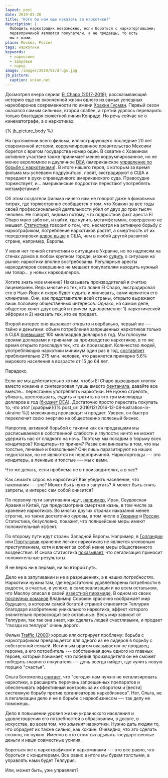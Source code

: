 ```yaml
---
layout: post
date: 2019-01-20
title: "Кого бы нам еще наказать за наркотики?"
description: |
  Победить наркотрафик невозможно, если бороться с наркоторговцами;
  первопричиной являются покупатели, а не продавцы, то есть
  мы с вами.
place: Москва, Россия
tags: наркотики
keywords:
  - наркотики
  - здоровье
  - народ
image: /images/2019/01/drugs.jpg
jb_picture:
  caption: unian.net
---
```


Досмотрел вчера сериал [El Chapo (2017-2018)](https://www.imdb.com/title/tt6692188/),
рассказывающий историю еще не оконченной жизни
одного из самых успешных наркобаронов современности по имени
[Хоакин Гусман](https://ru.wikipedia.org/wiki/%D0%93%D1%83%D1%81%D0%BC%D0%B0%D0%BD_%D0%9B%D0%BE%D1%8D%D1%80%D0%B0,_%D0%A5%D0%BE%D0%B0%D0%BA%D0%B8%D0%BD).
Первый сезон оказался самым сильным, второй слабее, а третий
удалось переварить только благодаря сюжетной линии Конрадо. Но речь
сейчас не о кинематографе, а о наркотиках.

{% jb_picture_body %}

<!--more-->

На протяжении всего фильма, иллюстрирующего последние 20 лет современной истории,
коррумпированное правительство Мексики борется с врагом государства
номер один. В схватке с Хоакином активное участвие также принимает
менее коррумпированное, но не менее вероломное и двуличное
[DEA](https://en.wikipedia.org/wiki/Drug_Enforcement_Administration)
(американское [управление по борьбе с наркотиками](https://ru.wikipedia.org/wiki/%D0%A3%D0%BF%D1%80%D0%B0%D0%B2%D0%BB%D0%B5%D0%BD%D0%B8%D0%B5_%D0%BF%D0%BE_%D0%B1%D0%BE%D1%80%D1%8C%D0%B1%D0%B5_%D1%81_%D0%BD%D0%B0%D1%80%D0%BA%D0%BE%D1%82%D0%B8%D0%BA%D0%B0%D0%BC%D0%B8)).
В итоге нашего героя, с которым за время фильма мы успеваем
подружиться, ловят, экстрадируют в США и передают в руки справедливого
американского суда. Правосудие торжествует, и... американские подростки перестают
употреблять метамфетамин!

Об этом создатели фильма ничего нам не говорят даже в финальных титрах,
где торжественно сообщается о том, что Хоакин за все годы своей профессиональной
деятельности убил от двух до трех тысяч человек. Не говорят, видимо потому, что подростков
факт ареста El Chapo мало заботит, и найти, где купить метамфетамин, совершенно не мешает.
[Статистика](https://www.drugabuse.gov/related-topics/trends-statistics/overdose-death-rates)
говорит о том, что, несмотря на активную борьбу с наркотрафиком, потребление наркотиков растет,
а смертность от их передозировки [вдвое выше](http://fortune.com/2018/11/13/us-drug-overdose-death-rate-opioids-fentanyl/)
в США, чем в любой другой развитой стране, например, Европы.

У меня нет точной статистики о ситуации в Украине, но по надписям на стенах
домов в любом крупном городе, можно
[судить](https://www.obozrevatel.com/economics/geroin-po-novoj-pochte-kak-v-ukraine-nanimayut-narkokurerov-i-prodayut-tyazhelyie-narkotiki-onlajn.htm)
о ситуации на рынке: наркотики вполне востребованы.
Регулярные аресты наркодилеров совершенно не мешают покупателям
находить нужный им товар... у новых наркодилеров.

Хотите знать мое мнение? Наказывать производителей я считаю лицемерием. Ведь многие
из тех, кто ловил El Chapo, экстрадировал его в Нью-Йорк и скоро будет судить
и линчевать, сами являются его клиентами. Они, как представители
всей страны, открыто выражают лишь половину общественных интересов. Однако, на самом
деле, общество хочет двух вещей и причем одновременно: 1) наркотической эйфории
и 2) наказать тех, кто ее продает.

Второй интерес оно выражает открыто и вербально, первый же --- тайно и деньгами: объем
потребления запрещенных наркотиков только в США
[превышает](https://en.wikipedia.org/wiki/Illegal_drug_trade_in_the_United_States)
100 миллиардов долларов в год. Мы голосуем своими долларами и гривнами за
производство наркотиков, в то же время открыто преследуя тех, кто их производит.
Количество людей, употребляющих наркотики минимум один раз в год,
[составляет](https://www.unodc.org/unodc/ru/frontpage/2018/June/world-drug-report-2018_-opioid-crisis--prescription-drug-abuse-expands-cocaine-and-opium-hit-record-highs.html)
приблизительно 275 млн. человек, что равняется примерно 5.6% мирового населения
в возрасте от 15 до 64 лет.

Парадокс.

Если же мы действительно хотим, чтобы El Chapo выращивал
хлопок вместо кокаина и синтезировал гуашь вместо
[фентанила](https://ru.wikipedia.org/wiki/%D0%A4%D0%B5%D0%BD%D1%82%D0%B0%D0%BD%D0%B8%D0%BB),
давайте все вместе... перестанем употреблять наркотики. Не нужно стрелять, убивать, арестовывать, судить и тратить на это
три миллиарда долларов в год ([бюджет DEA](https://ehs.unc.edu/files/2015/09/1207_fact-sheet.pdf)).
Достаточно просто перестать покупать то, что этот
[храбрый]({% post_url 2016/12/2016-12-08-lustration-in-ukraine %}) мексиканец
производит и продает. Уверен, он быстро переключит свою
энергию на общественно полезный бизнес.

Напротив, активной борьбой с такими как он продавцами мы расписываемся в собственной слабости и глупости:
ничто не может удержать нас от сладкого на ночь. Поэтому мы посадим
в тюрьму всех кондитеров? Кондитеры-то причем? Разве они виноваты в том, что мы
толстые, ленивые и безвольные? Они лишь паразитируют на наших недостатках,
но не являются их первопричиной. Наркоторговцы --- это кондитеры, а ленивые
и толстые --- мы с вами.

Что же делать, если проблема не в производителях, а в нас?

Как снизить спрос на наркотики? Как убедить население,
что накомания --- зло? Может быть нужно запугать? А может быть
снять запреты, и интерес сам собой снизится?

По первому пути запугивания идут, [например](https://amnesty.org.ru/ru/2015-10-10-dp/), Иран, Саудовская Аравия и Китай,
где предусмотрена смертная казнь, в том числе за хранение наркотиков. Во многих
других странах наказания менее строгие, но также достаточно суровы, в том
числе в [Украине](https://zakon.rada.gov.ua/laws/show/2341-14#n2147)
и [России](http://ukodeksrf.ru/ch-2/rzd-9/gl-25/st-228-uk-rf).
Статистика, безусловно, покажет, что полицейские меры имеют положительный эффект.

По второму пути идут страны Западной Европы. Например, в
[Голландии](https://ru.wikipedia.org/wiki/%D0%9D%D0%B8%D0%B4%D0%B5%D1%80%D0%BB%D0%B0%D0%BD%D0%B4%D1%81%D0%BA%D0%B0%D1%8F_%D0%BF%D0%BE%D0%BB%D0%B8%D1%82%D0%B8%D0%BA%D0%B0_%D0%BF%D0%BE_%D0%BD%D0%B0%D1%80%D0%BA%D0%BE%D1%82%D0%B8%D0%BA%D0%B0%D0%BC) или
[Португалии](http://old.inliberty.ru/library/337-dekriminashylizaciya-narkotikov-v-portugalii)
хранение легких наркотиков не является уголовным преступлением, хотя и влечет
за собой некие меры общественного воздействия. И снова статистика
[показывает](https://birdinflight.com/ru/mir/svoboda-narkotikov.html),
что легализация приносит положительные результаты.

Я не верю ни в первый, ни во второй путь.

Дело не в запугивании и не в разрешениях, а в наших _потребностях_. Наркотики нужны там,
где недостаточно удовлетворены потребности в радости, в счастье,
в успехе, в самореализации и во всем остальном, что Маслоу описал
в своей [известной пирамиде](https://ru.wikipedia.org/wiki/%D0%9F%D0%B8%D1%80%D0%B0%D0%BC%D0%B8%D0%B4%D0%B0_%D0%BF%D0%BE%D1%82%D1%80%D0%B5%D0%B1%D0%BD%D0%BE%D1%81%D1%82%D0%B5%D0%B9_%D0%BF%D0%BE_%D0%9C%D0%B0%D1%81%D0%BB%D0%BE%D1%83).
В одном из своих [последних романов](https://ru.wikipedia.org/wiki/%D0%A2%D0%B5%D0%BB%D0%BB%D1%83%D1%80%D0%B8%D1%8F)
Владимир Сорокин красочно изображает мир будущего, в котором самой богатой страной
становится Теллурия благодаря изобретению уникального наркотика, эффект
которого значительно превосходит все остальные. Весь мир зависит от Теллурии,
так так она знает, как сделать людей счастливыми, и продает "гвозди из теллура"
очень дорого.

Фильм [Traffic (2000)](https://www.imdb.com/title/tt0181865/) хорошо иллюстрирует
проблему: борьба с наркотрафиком превращается для одного из ее лидеров в борьбу
с собственной семьей. Истинным врагом оказывается не продавец героина, а его
потребитель --- собственная дочь одного из главных героев, который понимает, что победив производителя
он не сможет победить главного покупателя --- дочь всегда найдет, где купить новую
порцию "счастья".

Ольга Богомолец [считает](https://www.capital.ua/ru/publication/111732-ukraina-grozit-polzuchaya-legalizatsiya-narkotikov),
что "сегодня нам нужно не легализировать наркотики, а расширять
перечень запрещенных препаратов и обеспечивать эффективный контроль за
их оборотом и [вести] системную борьбу против организаторов наркобизнеса". Нет, Ольга,
не в легализации дело и не в борьбе с наркобизнесом --- так делу не поможешь.

Дело в повышении уровня
жизни украинского населения и удовлетворении его потребностей в образовании,
в досуге, в искусстве, во всем том, что _заменит_ наркотики. Нужно дать
людям то, что обрадует их также сильно, как кокаин. Очевидно, что это сделать
сложно, но нужно. Именно в это стоит вкладывать государственные деньги
и наши совместные усилия.

Бороться же с наркотрафиком и наркоманами --- это все равно, что бороться с
кондитерами. Все равно в итоге мы будем толстыми,
а управлять нами будет Теллурия.

Или, может быть, уже управляет?

